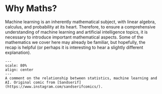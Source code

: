 # Why Maths? 

Machine learning is an inherently mathematical subject, with linear algebra, calculus, and probability at its heart.
Therefore, to ensure a comprehensive understanding of machine learning and artificial intelligence topics, it is necessary to introduce important mathematical aspects. 
Some of the mathematics we cover here may already be familiar, but hopefully, the recap is helpful (or perhaps it is interesting to hear a slightly different explanation).

```{figure} ./../images/ml-joke.jpeg
---
scale: 80%
align: center
---
A comment on the relationship between statistics, machine learning and AI. Original comic from [Sandserif](https://www.instagram.com/sandserifcomics/).
```

